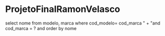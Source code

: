 # ProjetoFinalRamonVelasco

select nome from modelo, marca  where cod_modelo= cod_marca "
                   + "and cod_marca = ? and order by nome
